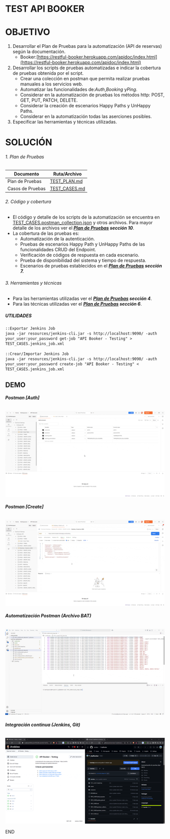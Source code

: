 # **TEST API BOOKER**

# OBJETIVO

1. Desarrollar el Plan de Pruebas para la automatización (API de reservas) según la documentación.
   * Booker:[https://restful-booker.herokuapp.com/apidoc/index.html](https://restful-booker.herokuapp.com/apidoc/index.html)
2. Desarrollar los scripts de pruebas automatizadas e indicar la cobertura de pruebas obtenida por el script.
   * Crear una colección en postman que permita realizar pruebas manuales a los servicios web.
   * Automatizar las funcionalidades de:*Auth*,*Booking* y*Ping*.
   * Considerar en la automatización de pruebas los métodos http: POST, GET, PUT, PATCH, DELETE.
   * Considerar la creación de escenarios Happy Paths y UnHappy Paths.
   * Considerar en la automatización todas las aserciones posibles.
3. Especificar las herramientas y técnicas utilizadas.

# SOLUCIÓN

###### 1. Plan de Pruebas


| Documento        | Ruta/Archivo                     |
| ------------------ | ---------------------------------- |
| Plan de Pruebas  | [TEST_PLAN.md](./TEST_PLAN.md)   |
| Casos de Pruebas | [TEST_CASES.md](./TEST_CASES.md) |

###### 2. Código y cobertura

- El código y detalle de los scripts de la automatización se encuentra en [TEST_CASES.postman_collection.json](./TEST_CASES.postman_collection.json) y otros archivos. Para mayor detalle de los archivos ver el ***[Plan de Pruebas](./TEST_PLAN.md) sección 10***.
- La cobertura de las pruebas es:
  - Automatización de la autenticación.
  - Pruebas de escenarios Happy Path y UnHappy Paths de las funcionalidades CRUD del Endpoint.
  - Verificación de códigos de respuesta en cada escenario.
  - Prueba de disponibilidad del sistema y tiempo de respuesta.
  - Escenarios de pruebas establecidos en el ***[Plan de Pruebas](./TEST_PLAN.md) sección 7.***

###### 3. Herramientas y técnicas

- Para las herramientas utilizadas ver el ***[Plan de Pruebas](./TEST_PLAN.md) sección 4***.
- Para las técnicas utilizadas ver el ***[Plan de Pruebas](./TEST_PLAN.md) sección 6***.

##### **UTILIDADES**

```
::Exportar Jenkins Job
java -jar resources/jenkins-cli.jar -s http://localhost:9090/ -auth your_user:your_password get-job "API Booker - Testing" > TEST_CASES.jenkins_job.xml

::Crear/Importar Jenkins Job
java -jar resources/jenkins-cli.jar -s http://localhost:9090/ -auth your_user:your_password create-job "API Booker - Testing" < TEST_CASES.jenkins_job.xml
```

## **DEMO**

###### **Postman [Auth]**

![image info](assets/DemoTest_PostmanAuth.gif)

###### **Postman [Create]**

![image info](assets/DemoTest_PostmanCreate.gif)

###### **Automatización Postman (Archivo BAT)**

![image info](assets/DemoTest_AutoBat.gif)

###### **Integración continua (Jenkins, Git)**

![image info](assets/DemoTest_CIJenkins.gif)

END

